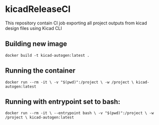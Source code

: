 # kicadReleaseCI
This repository contain CI job exporting all project outputs from kicad design files using Kicad CLI

## Building new image 

`docker build -t kicad-autogen:latest .`

## Running the container
`docker run --rm -it \
  -v "$(pwd)":/project \
  -w /project \
  kicad-autogen:latest`

## Running with entrypoint set to bash:
`docker run --rm -it \
  --entrypoint bash \
  -v "$(pwd)":/project \
  -w /project \
  kicad-autogen:latest`
